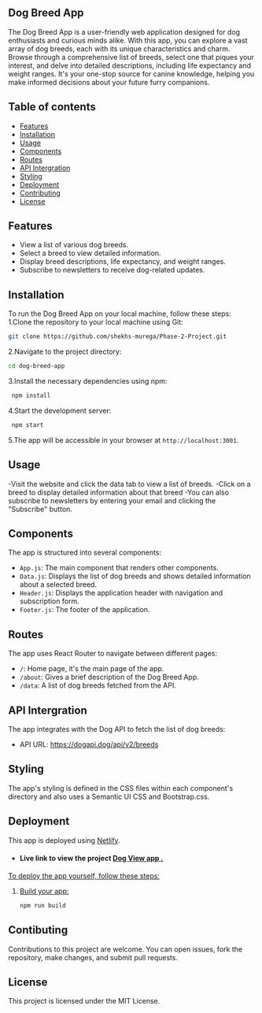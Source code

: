 ## Dog Breed App
The Dog Breed App is a user-friendly web application designed for dog enthusiasts and curious minds alike. With this app, you can explore a vast array of dog breeds, each with its unique characteristics and charm. Browse through a comprehensive list of breeds, select one that piques your interest, and delve into detailed descriptions, including life expectancy and weight ranges. It's your one-stop source for canine knowledge, helping you make informed decisions about your future furry companions.

## Table of contents
- [Features](#features)
 - [Installation](#installation)
- [Usage](#usage)
- [Components]()
- [Routes]()
- [API Intergration]()
- [Styling]()
- [Deployment]()
- [Contributing](#contributing)
- [License](#license)

## Features
- View a list of various dog breeds.
- Select a breed to view detailed information.
- Display breed descriptions, life expectancy, and weight ranges.
- Subscribe to newsletters to receive dog-related updates.

## Installation
To run the Dog Breed App on your local machine, follow these steps:
1.Clone the repository to your local machine using Git:
   ```bash
   git clone https://github.com/shekhs-murega/Phase-2-Project.git
   ```
2.Navigate to the project directory:
   ```bash
   cd dog-breed-app
   ```
3.Install the necessary dependencies using npm:
  ```bash
   npm install
   ```
4.Start the development server:
  ```bash
   npm start
   ```
5.The app will be accessible in your browser at `http://localhost:3001`.

## Usage
-Visit the website and click the data tab to view a list of breeds.
-Click on a breed to display detailed information about that breed 
-You can also subscribe to newsletters by entering your email and clicking the "Subscribe" button.

## Components
The app is structured into several components:
- `App.js`: The main component that renders other components.
- `Data.js`: Displays the list of dog breeds and shows detailed information about a selected breed.
- `Header.js`: Displays the application header with navigation and subscription form.
- `Footer.js`: The footer of the application.

## Routes
The app uses React Router to navigate between different pages:

- `/`: Home page, it's the main page of the app.
- `/about`: Gives a brief description of the  Dog Breed App.
- `/data`: A list of dog breeds fetched from the API.

## API Intergration
The app integrates with the Dog API to fetch the list of dog breeds:

  - API URL: https://dogapi.dog/api/v2/breeds

## Styling
The app's styling is defined in the CSS files within each component's directory and also uses a Semantic UI CSS and Bootstrap.css.

## Deployment
This app is deployed using [Netlify](https://www.netlify.com/).

- #### Live link to view the project <a href='https://cozy-strudel-8c4878.netlify.app/'>Dog View app .

To deploy the app yourself, follow these steps:

1. Build your app:
   ```bash
   npm run build
   ```

## Contibuting
Contributions to this project are welcome. You can open issues, fork the repository, make changes, and submit pull requests.

## License
This project is licensed under the MIT License.

